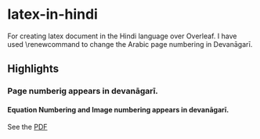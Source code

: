 # latex-in-hindi
For creating latex document in the Hindi language over Overleaf.  I have used \renewcommand to change the Arabic page numbering in Devanāgarī. 

## Highlights
### Page numberig appears in devanāgarī.
#### Equation Numbering and Image numbering appears in devanāgarī.


See the [PDF](https://github.com/nishantaMishra/latex-in-hindi)



